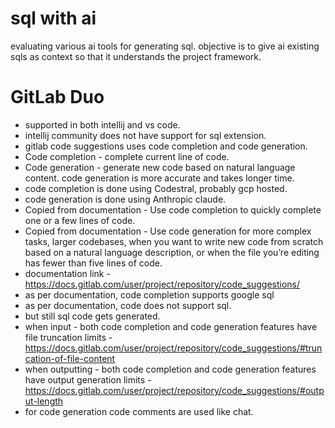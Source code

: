 # sql with ai
evaluating various ai tools for generating sql. objective is to give ai existing sqls as context so that it understands the project framework.

# GitLab Duo
* supported in both intellij and vs code.
* intellij community does not have support for sql extension.
* gitlab code suggestions uses code completion and code generation.
* Code completion - complete current line of code.
* Code generation - generate new code based on natural language content. code generation is more accurate and takes longer time.
* code completion is done using Codestral, probably gcp hosted.
* code generation is done using Anthropic claude.
* Copied from documentation - Use code completion to quickly complete one or a few lines of code.
* Copied from documentation - Use code generation for more complex tasks, larger codebases, when you want to write new code from scratch based on a natural language description, or when the file you’re editing has fewer than five lines of code.
* documentation link - https://docs.gitlab.com/user/project/repository/code_suggestions/
* as per documentation, code completion supports google sql
* as per documentation, code does not support sql.
* but still sql code gets generated.
* when input - both code completion and code generation features have file truncation limits - https://docs.gitlab.com/user/project/repository/code_suggestions/#truncation-of-file-content
* when outputting - both code completion and code generation features have output generation limits - https://docs.gitlab.com/user/project/repository/code_suggestions/#output-length
* for code generation code comments are used like chat. 